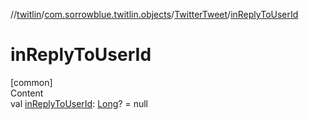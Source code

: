 //[twitlin](../../index.md)/[com.sorrowblue.twitlin.objects](../index.md)/[TwitterTweet](index.md)/[inReplyToUserId](in-reply-to-user-id.md)



# inReplyToUserId  
[common]  
Content  
val [inReplyToUserId](in-reply-to-user-id.md): [Long](https://kotlinlang.org/api/latest/jvm/stdlib/kotlin/-long/index.html)? = null  



